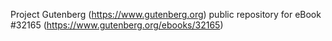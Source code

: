 Project Gutenberg (https://www.gutenberg.org) public repository for eBook #32165 (https://www.gutenberg.org/ebooks/32165)
